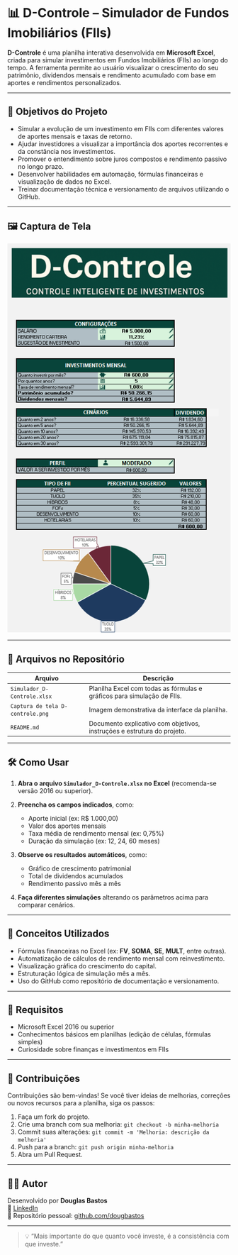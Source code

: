 # 📊 D-Controle – Simulador de Fundos Imobiliários (FIIs)

**D-Controle** é uma planilha interativa desenvolvida em **Microsoft Excel**, criada para simular investimentos em Fundos Imobiliários (FIIs) ao longo do tempo. A ferramenta permite ao usuário visualizar o crescimento do seu patrimônio, dividendos mensais e rendimento acumulado com base em aportes e rendimentos personalizados.

---

## 🎯 Objetivos do Projeto

- Simular a evolução de um investimento em FIIs com diferentes valores de aportes mensais e taxas de retorno.
- Ajudar investidores a visualizar a importância dos aportes recorrentes e da constância nos investimentos.
- Promover o entendimento sobre juros compostos e rendimento passivo no longo prazo.
- Desenvolver habilidades em automação, fórmulas financeiras e visualização de dados no Excel.
- Treinar documentação técnica e versionamento de arquivos utilizando o GitHub.

---

## 🖼️ Captura de Tela

![Interface da Planilha D-Controle](./Captura%20de%20tela%20D-controle.png)

---

## 📁 Arquivos no Repositório

| Arquivo                    | Descrição                                                                 |
|---------------------------|---------------------------------------------------------------------------|
| `Simulador_D-Controle.xlsx` | Planilha Excel com todas as fórmulas e gráficos para simulação de FIIs.   |
| `Captura de tela D-controle.png` | Imagem demonstrativa da interface da planilha.                         |
| `README.md`                | Documento explicativo com objetivos, instruções e estrutura do projeto.   |

---

## 🛠️ Como Usar

1. **Abra o arquivo `Simulador_D-Controle.xlsx` no Excel** (recomenda-se versão 2016 ou superior).
2. **Preencha os campos indicados**, como:
   - Aporte inicial (ex: R$ 1.000,00)
   - Valor dos aportes mensais
   - Taxa média de rendimento mensal (ex: 0,75%)
   - Duração da simulação (ex: 12, 24, 60 meses)

3. **Observe os resultados automáticos**, como:
   - Gráfico de crescimento patrimonial
   - Total de dividendos acumulados
   - Rendimento passivo mês a mês

4. **Faça diferentes simulações** alterando os parâmetros acima para comparar cenários.

---

## 🧠 Conceitos Utilizados

- Fórmulas financeiras no Excel (ex: **FV**, **SOMA**, **SE**, **MULT**, entre outras).
- Automatização de cálculos de rendimento mensal com reinvestimento.
- Visualização gráfica do crescimento do capital.
- Estruturação lógica de simulação mês a mês.
- Uso do GitHub como repositório de documentação e versionamento.

---

## 📌 Requisitos

- Microsoft Excel 2016 ou superior
- Conhecimentos básicos em planilhas (edição de células, fórmulas simples)
- Curiosidade sobre finanças e investimentos em FIIs

---


## 🤝 Contribuições

Contribuições são bem-vindas! Se você tiver ideias de melhorias, correções ou novos recursos para a planilha, siga os passos:

1. Faça um fork do projeto.
2. Crie uma branch com sua melhoria: `git checkout -b minha-melhoria`
3. Commit suas alterações: `git commit -m 'Melhoria: descrição da melhoria'`
4. Push para a branch: `git push origin minha-melhoria`
5. Abra um Pull Request.

---

## 🙋‍♂️ Autor

Desenvolvido por **Douglas Bastos**  
📧 [LinkedIn](https://www.linkedin.com/in/douglasbastos/)  
📁 Repositório pessoal: [github.com/dougbastos](https://github.com/dougbastos)

---

> 💡 “Mais importante do que quanto você investe, é a consistência com que investe.”

